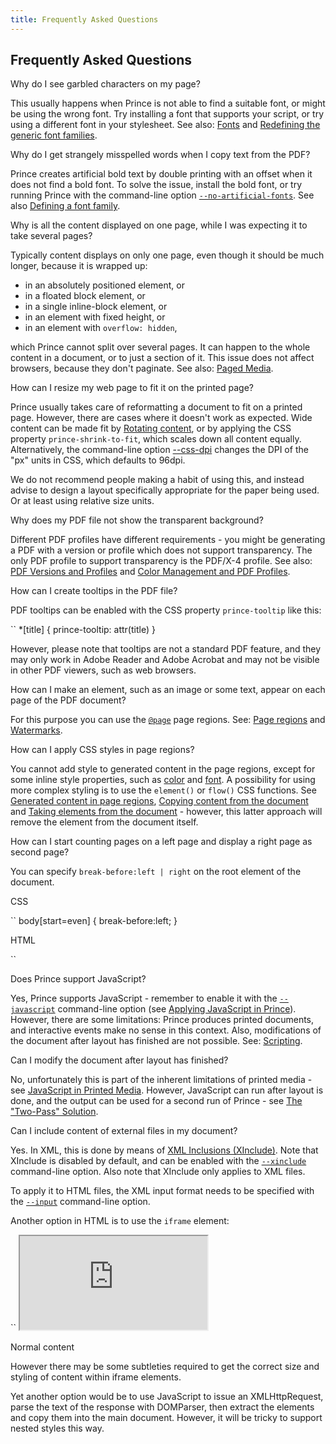 ```yaml
---
title: Frequently Asked Questions
---
```


Frequently Asked Questions
--------------------------

Why do I see garbled characters on my page? <a href="#faq-garbled-chars" class="self-link"></a>

This usually happens when Prince is not able to find a suitable font, or might be using the wrong font. Try installing a font that supports your script, or try using a different font in your stylesheet. See also: [Fonts](fonts.html#fonts) and [Redefining the generic font families](redefining-font-families.html#redefining-font-families).

Why do I get strangely misspelled words when I copy text from the PDF? <a href="#faq-misspelled-words" class="self-link"></a>

Prince creates artificial bold text by double printing with an offset when it does not find a bold font. To solve the issue, install the bold font, or try running Prince with the command-line option [`--no-artificial-fonts`](doc-refs.html#cl-css-dpi). See also [Defining a font family](fonts.html#font-family).

Why is all the content displayed on one page, while I was expecting it to take several pages? <a href="#faq-one-page" class="self-link"></a>

Typically content displays on only one page, even though it should be much longer, because it is wrapped up:

-   in an absolutely positioned element, or
-   in a floated block element, or
-   in a single inline-block element, or
-   in an element with fixed height, or
-   in an element with `overflow: hidden`,

which Prince cannot split over several pages. It can happen to the whole content in a document, or to just a section of it. This issue does not affect browsers, because they don't paginate. See also: [Paged Media](paged.html#paged).

How can I resize my web page to fit it on the printed page? <a href="#faq-resize-page" class="self-link"></a>

Prince usually takes care of reformatting a document to fit on a printed page. However, there are cases where it doesn't work as expected. Wide content can be made fit by [Rotating content](rotating.html#rotating), or by applying the CSS property `prince-shrink-to-fit`, which scales down all content equally. Alternatively, the command-line option [--css-dpi](doc-refs.html#cl-css-dpi) changes the DPI of the "px" units in CSS, which defaults to 96dpi.

We do not recommend people making a habit of using this, and instead advise to design a layout specifically appropriate for the paper being used. Or at least using relative size units.

Why does my PDF file not show the transparent background? <a href="#faq-no-trans" class="self-link"></a>

Different PDF profiles have different requirements - you might be generating a PDF with a version or profile which does not support transparency. The only PDF profile to support transparency is the PDF/X-4 profile. See also: [PDF Versions and Profiles](pdf-profiles.html#pdf-profiles) and [Color Management and PDF Profiles](color-management.html#pdf-colman).

How can I create tooltips in the PDF file? <a href="#faq-tooltips" class="self-link"></a>

PDF tooltips can be enabled with the CSS property `prince-tooltip` like this:

``
    *[title] { prince-tooltip: attr(title) }

However, please note that tooltips are not a standard PDF feature, and they may only work in Adobe Reader and Adobe Acrobat and may not be visible in other PDF viewers, such as web browsers.

How can I make an element, such as an image or some text, appear on each page of the PDF document? <a href="#faq-everypage" class="self-link"></a>

For this purpose you can use the [`@page`](doc-refs.html#at-page) page regions. See: [Page regions](paged.html#page-regions) and [Watermarks](watermarks.html#watermarks).

How can I apply CSS styles in page regions? <a href="#faq-page-regions" class="self-link"></a>

You cannot add style to generated content in the page regions, except for some inline style properties, such as [color](doc-refs.html#prop-color) and [font](doc-refs.html#prop-font). A possibility for using more complex styling is to use the `element()` or `flow()` CSS functions. See [Generated content in page regions](paged.html#page-gen-content), [Copying content from the document](paged.html#content-copying-text) and [Taking elements from the document](paged.html#content-taking-elements) - however, this latter approach will remove the element from the document itself.

How can I start counting pages on a left page and display a right page as second page? <a href="#faq-counting-pages" class="self-link"></a>

You can specify `break-before:left | right` on the root element of the document.

CSS

``
    body[start=even] {
      break-before:left;
    }

HTML

``
    <body start="even" startpage="28">

Does Prince support JavaScript? <a href="#faq-js" class="self-link"></a>

Yes, Prince supports JavaScript - remember to enable it with the [`--javascript`](http://www.princexml.com/doc/doc-refs/#cl-javascript) command-line option (see [Applying JavaScript in Prince](apply-javascript.html#applying-javascript)). However, there are some limitations: Prince produces printed documents, and interactive events make no sense in this context. Also, modifications of the document after layout has finished are not possible. See: [Scripting](javascript.html#javascript).

Can I modify the document after layout has finished? <a href="#faq-jsafterkayout" class="self-link"></a>

No, unfortunately this is part of the inherent limitations of printed media - see [JavaScript in Printed Media](javascript.html#js-print). However, JavaScript can run after layout is done, and the output can be used for a second run of Prince - see [The "Two-Pass" Solution](two-pass.html#two-pass).

Can I include content of external files in my document? <a href="#faq-xinclude" class="self-link"></a>

Yes. In XML, this is done by means of [XML Inclusions (XInclude)](xml.html#xinclude). Note that XInclude is disabled by default, and can be enabled with the [`--xinclude`](doc-refs.html#cl-xinclude) command-line option. Also note that XInclude only applies to XML files.

To apply it to HTML files, the XML input format needs to be specified with the [`--input`](doc-refs.html#cl-input) command-line option.

Another option in HTML is to use the `iframe` element:

``
    <style>
    @page {
      @bottom {
        border: solid red thin;
        content: flow(footer)
      }
    }
    .footer {
      flow: static(footer)
    }
    </style>
    <iframe class="footer" src="http://www.google.com"></iframe>
    <p>Normal content</p>

However there may be some subtleties required to get the correct size and styling of content within iframe elements.

Yet another option would be to use JavaScript to issue an XMLHttpRequest, parse the text of the response with DOMParser, then extract the elements and copy them into the main document. However, it will be tricky to support nested styles this way.


